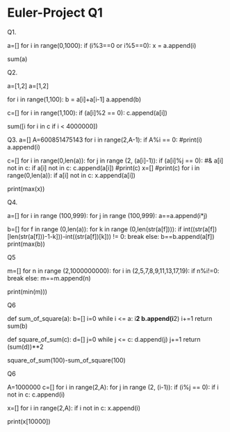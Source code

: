 # Euler-Project Q1
Q1.

a=[]
for i in range(0,1000):
    if (i%3==0 or i%5==0):
        x = a.append(i)

sum(a)


Q2. 


a=[1,2]
a=[1,2]

for i in range(1,100):
    b = a[i]+a[i-1]
    a.append(b)
    

c=[]
for i in range(1,100):
    if (a[i]%2 == 0):
        c.append(a[i])


sum([i for i in c if i < 4000000])

Q3. 
a=[]
A=600851475143
for i in range(2,A-1):
    if A%i == 0:
        #print(i)
        a.append(i)


c=[]
for i in range(0,len(a)):
    for j in range (2, (a[i]-1)):
        if (a[i]%j == 0): #& a[i] not in c:
            if a[i] not in c:
                 c.append(a[i])
#print(c)
x=[]
#print(c)
for i in range(0,len(a)):
    if a[i] not in c:
        x.append(a[i])
        
print(max(x))

Q4.

a=[]
for i in range (100,999):
    for j in range (100,999):
        a==a.append(i*j)

b=[]
for f in range (0,len(a)):
    for k in range (0,len(str(a[f]))): 
            if int((str(a[f])[len(str(a[f]))-1-k]))-int((str(a[f])[k])) != 0: 
                break
    else:
                b==b.append(a[f])
print(max(b))

Q5

m=[]
for n in range (2,1000000000):
    for i in (2,5,7,8,9,11,13,17,19):
        if n%i!=0:
            break
    else:
        m==m.append(n)
            

print(min(m)))

Q6

def sum_of_square(a):
    b=[]
    i=0
    while i <= a:
        i**2
        b.append(i**2)
        i+=1
    return sum(b)


def square_of_sum(c):
    d=[]
    j=0
    while j <= c:
        d.append(j)
        j+=1
    return (sum(d))**2

square_of_sum(100)-sum_of_square(100)

Q6


A=1000000
c=[]
for i in range(2,A):
    for j in range (2, (i-1)):
        if (i%j == 0): 
            if i not in c:
                c.append(i)

x=[]
for i in range(2,A):
    if i not in c:
        x.append(i)
        
print(x[10000])
